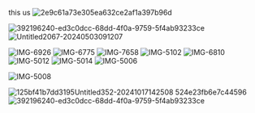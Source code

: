  this us 
 ![2e9c61a73e305ea632ce2af1a397b96d](https://github.com/user-attachments/assets/3475d452-f22b-4939-9639-7500a9dd3127)


 
![392196240-ed3c0dcc-68dd-4f0a-9759-5f4ab93233ce](https://github.com/user-attachments/assets/64eeec4b-1b52-40fe-af28-bf7f3a918f51)
![Untitled2067-20240503091207](https://github.com/user-attachments/assets/0ca29543-1bbe-4d68-b45c-0a1bd219258c)

![IMG-6926](https://github.com/user-attachments/assets/ff499028-7848-49ee-911f-dffd67da462c)
![IMG-6775](https://github.com/user-attachments/assets/ebcc71f8-2424-49a7-8ac4-ccb02e813b01)
![IMG-7658](https://github.com/user-attachments/assets/04a38be3-dd83-42e2-a1d2-0cf7152c4312)
![IMG-5102](https://github.com/user-attachments/assets/4e25c94c-b2e9-44c8-ae63-9a658757188b)
![IMG-6810](https://github.com/user-attachments/assets/ef13bcdc-0d1d-4111-93c4-8e5c8ea3a1cf)
![IMG-5012](https://github.com/user-attachments/assets/ede004dc-cee1-488e-8969-bbd75a459140)
![IMG-5014](https://github.com/user-attachments/assets/1513f5ee-6fd9-4221-898c-6508da60674c)
![IMG-5006](https://github.com/user-attachments/assets/ccf86a44-478c-458d-beee-1ce6cea9260c)

![IMG-5008](https://github.com/user-attachments/assets/fae305aa-7a08-4462-9079-f264d56ee06c)








![125bf41b7dd3195![Untitled352-20241017142508](https://github.com/user-attachments/assets/f56634a6-cbb8-4e3a-8858-1ecea7c33ebb)
524e23fb6e7c44596](https://github.com/user-attachments/assets/969615cc-f1c9-4889-b68a-835527849a5c)
![392196240-ed3c0dcc-68dd-4f0a-9759-5f4ab93233ce](https://github.com/user-attachments/assets/9815955d-574b-4ee4-940e-e748b04163d6)
